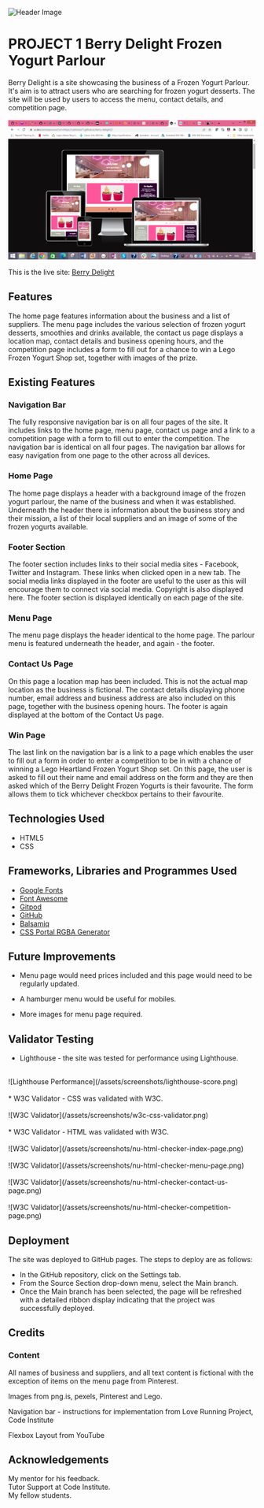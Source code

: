 ![Header Image](../images/hero-image.webp)
# PROJECT 1 Berry Delight Frozen Yogurt Parlour
Berry Delight is a site showcasing the business of a Frozen Yogurt Parlour. It's aim is to attract users who are searching for frozen yogurt desserts. The site will be used by users to access the menu, contact details, and competition page.<br>
<br>
![Am I Responsive](/assets/screenshots/am-i-responsive.png)

This is the live site:  [Berry Delight](https://caitriona71.github.io/berry-delight2/)

## Features
The home page features information about the business and a list of suppliers. The menu page includes the various selection of frozen yogurt desserts, smoothies and drinks available, the contact us page displays a location map, contact details and business opening hours, and the competition page includes a form to fill out for a chance to win a Lego Frozen Yogurt Shop set, together with images of the prize.

## Existing Features


### Navigation Bar
The fully responsive navigation bar is on all four pages of the site. It includes links to the home page, menu page, contact us page and a link to a competition page with a form to fill out to enter the competition. The navigation bar is identical on all four pages. The navigation bar allows for easy navigation from one page to the other across all devices. 

### Home Page

The home page displays a header with a background image of the frozen yogurt parlour, the name of the business and when it was established.  Underneath the header there is information about the business story and their mission, a list of their local suppliers and an image of some of the frozen yogurts available.

### Footer Section

The footer section includes links to their social media sites - Facebook, Twitter and Instagram.  These links when clicked open in a new tab.  The social media links displayed in the footer are useful to the user as this will encourage them to connect via social media.  Copyright is also displayed here.  The footer section is displayed identically on each page of the site.

### Menu Page

The menu page displays the header identical to the home page.  The parlour menu is featured underneath the header, and again - the footer.

### Contact Us Page

On this page a location map has been included.  This is not the actual map location as the business is fictional. The contact details displaying phone number, email address and business address are also included on this page, together with the business opening hours.  The footer is again displayed at the bottom of the Contact Us page.

### Win Page

The last link on the navigation bar is a link to a page which enables the user to fill out a form in order to enter a competition to be in with a chance of winning a Lego Heartland Frozen Yogurt Shop set.  On this page, the user is asked to fill out their name and email address on the form and they are then asked which of the Berry Delight Frozen Yogurts is their favourite.  The form allows them to tick whichever checkbox pertains to their favourite.

## Technologies Used

* HTML5
* CSS

## Frameworks, Libraries and Programmes Used

* [Google Fonts](https://fonts.google.com)
* [Font Awesome](https://fontawesome.com)
* [Gitpod](https://gitpod.io)
* [GitHub](https://github.com)
* [Balsamiq](https://balsamiq.com)
* [CSS Portal RGBA Generator](https://www.cssportal.com/css3-rgba-generator/)

## Future Improvements

* Menu page would need prices included and this page would need to be regularly updated. 

* A hamburger menu would be useful for mobiles.  

* More images for menu page required.


## Validator Testing

* Lighthouse - the site was tested for performance using Lighthouse.<br>
<br>
![Lighthouse Performance](/assets/screenshots/lighthouse-score.png)<br>
<br>
* W3C Validator - CSS was validated with W3C.<br>
<br>
![W3C Validator](/assets/screenshots/w3c-css-validator.png)<br>
<br>
* W3C Validator - HTML was validated with W3C.<br>
<br>
![W3C Validator](/assets/screenshots/nu-html-checker-index-page.png)<br>
<br>
![W3C Validator](/assets/screenshots/nu-html-checker-menu-page.png)<br>
<br>
![W3C Validator](/assets/screenshots/nu-html-checker-contact-us-page.png)<br>
<br>
![W3C Validator](/assets/screenshots/nu-html-checker-competition-page.png)


## Deployment

The site was deployed to GitHub pages.  The steps to deploy are as follows:

* In the GitHub repository, click on the Settings tab.
* From the Source Section drop-down menu, select the Main branch.
* Once the Main branch has been selected, the page will be refreshed with a detailed ribbon display indicating that the project was successfully deployed.

## Credits

### Content

All names of business and suppliers, and all text content is fictional with the exception of items on the menu page from Pinterest.

Images from png.is, pexels, Pinterest and Lego.

Navigation bar - instructions for implementation from Love Running Project, Code Institute

Flexbox Layout from YouTube

## Acknowledgements

My mentor for his feedback. <br>
Tutor Support at Code Institute. <br>
My fellow students. <br>




